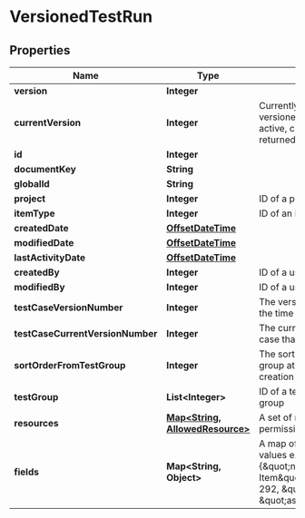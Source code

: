 
# VersionedTestRun

## Properties
Name | Type | Description | Notes
------------ | ------------- | ------------- | -------------
**version** | **Integer** |  |  [optional]
**currentVersion** | **Integer** | Currently active version of the versioned item. If no version is active, currentVersion will not be returned. |  [optional]
**id** | **Integer** |  | 
**documentKey** | **String** |  | 
**globalId** | **String** |  | 
**project** | **Integer** | ID of a project | 
**itemType** | **Integer** | ID of an item type | 
**createdDate** | [**OffsetDateTime**](OffsetDateTime.md) |  | 
**modifiedDate** | [**OffsetDateTime**](OffsetDateTime.md) |  | 
**lastActivityDate** | [**OffsetDateTime**](OffsetDateTime.md) |  | 
**createdBy** | **Integer** | ID of a user | 
**modifiedBy** | **Integer** | ID of a user | 
**testCaseVersionNumber** | **Integer** | The version of the test case at the time of test run creation | 
**testCaseCurrentVersionNumber** | **Integer** | The current version of the test case that the test run is based on |  [optional]
**sortOrderFromTestGroup** | **Integer** | The sort order within the test group at the time of test cycle creation | 
**testGroup** | **List&lt;Integer&gt;** | ID of a test cycle and ID of a test group | 
**resources** | [**Map&lt;String, AllowedResource&gt;**](AllowedResource.md) | A set of resources and allowed permissions | 
**fields** | **Map&lt;String, Object&gt;** | A map of field names to field values e.g. {\&quot;name\&quot;:\&quot;Sample Item\&quot;, \&quot;status\&quot;: 292, \&quot;release\&quot;: 2, \&quot;assigned\&quot;: 23} | 



